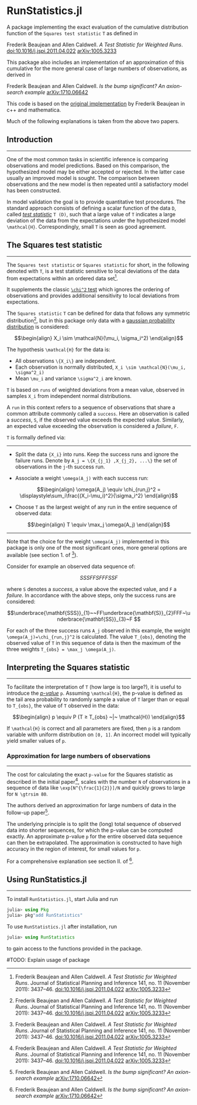 # RunStatistics.jl

A package implementing the exact evaluation of the cumulative distribution function of the `Squares test statistic` ``T`` as defined in 

Frederik Beaujean and Allen Caldwell. *A Test Statistic for Weighted Runs*. [doi:10.1016/j.jspi.2011.04.022](https://dx.doi.org/10.1016/j.jspi.2011.04.022) [arXiv:1005.3233](https://arxiv.org/abs/1005.3233)

This package also includes an implementation of an approximation of this cumulative for the more general case of large numbers of observations, as derived in 

Frederik Beaujean and Allen Caldwell. *Is the bump significant? An axion-search example* [arXiv:1710.06642](https://arxiv.org/abs/1710.06642)

This code is based on the [original implementation](https://github.com/fredRos/runs) by Frederik Beaujean in c++ and mathematica.

Much of the following explanations is taken from the above two papers.
## Introduction 
---

One of the most common tasks in scientific inference is comparing observations and model predictions. Based on this comparison, the hypothesized model may be either accepted or rejected. In the latter case usually an improved model is sought. The comparison between observations and the new model is then repeated until a satisfactory model has been constructed.

In model validation the goal is to provide quantitative test procedures.
The standard approach consists of defining a scalar function of the data ``D``, called [*test statistic*](https://en.wikipedia.org/wiki/Test_statistic) ``T (D)``, such that a large value of ``T`` indicates a large deviation of the data from the expectations under the hypothesized model ``\mathcal{H}``. Correspondingly, small ``T`` is seen as good agreement.
## The Squares test statistic
---

The `Squares test statistic` or `Squares statistic` for short, in the following denoted with ``T``, is a test statistic sensitive to local deviations of the data from expectations within an ordered data set[^1].

It supplements the classic [``\chi^2`` test](https://en.wikipedia.org/wiki/Chi-squared_test) which ignores the ordering of observations and provides additional sensitivity to local deviations from expectations. 

The `Squares statistic` ``T`` can be defined for data that follows any symmetric distribution[^1], but in this package only data with a [gaussian probability distribution](https://en.wikipedia.org/wiki/Normal_distribution) is considered:

```math
\begin{align}
X_i \sim \mathcal{N}(\mu_i, \sigma_i^2)
\end{align}
```
The hypothesis ``\mathcal{H}`` for the data is:

- All observations ``\{X_i\}`` are independent. 
- Each observation is normally distributed, ``X_i \sim \mathcal{N}(\mu_i, \sigma^2_i)``
- Mean ``\mu_i`` and variance ``\sigma^2_i`` are known.

``T`` is based on `runs` of weighted deviations from a mean value, observed in samples ``X_i`` from independent normal distributions. 

A `run` in this context refers to a sequence of observations that share a common attribute commonly called a `success`. Here an observation is called a *success*, ``S``, if the observed value exceeds the expected value. Similarly, an expected value exceeding the observation is considered a *failure*, ``F``.

`T` is formally defined via:

---
-  Split the data ``{X_i}`` into runs. Keep the success runs and ignore the
    failure runs. Denote by ``A_j = \{X_{j_1} ,X_{j_2}, ...\}`` the set of 
    observations in the ``j``-th success run.

-  Associate a weight ``\omega(A_j)`` with each success run:

```math
\begin{align}
\omega(A_j) \equiv \chi_{run,j}^2 = \displaystyle\sum_i\frac{(X_i-\mu_i)^2}{\sigma_i^2}
\end{align}
```
- Choose ``T`` as the largest weight of any run in the entire sequence of observed data:

```math
\begin{align}
T \equiv \max_j \omega(A_j)
\end{align}
```
---

Note that the choice for the weight ``\omega(A_j)`` implemented in this package is only one of the most significant ones, more general options are available (see section 1. of [^1]).

Consider for example an observed data sequence of: 

```math
SSSFFSFFFSSF 
```
where ``S`` denotes a *success*, a value above the expected value, and ``F`` a *failure*. In accordance with the above steps, only the success runs are considered:

```math
\underbrace{\mathbf{SSS}}_{1}~~FF\underbrace{\mathbf{S}}_{2}FFF~\underbrace{\mathbf{SS}}_{3}~F 
```
For each of the three success runs ``A_j`` observed in this example, the weight ``\omega(A_j)=\chi_{run,j}^2`` is calculated. The value ``T_{obs}``, denoting the observed value of ``T`` in this sequence of data is then the maximum of the three weights ``T_{obs} = \max_j \omega(A_j)``.


## Interpreting the Squares statistic
---

To facilitate the interpretation of ``T`` (how large is too large?), it is useful to introduce the [*p-value*](https://en.wikipedia.org/wiki/P-value) ``p``. Assuming ``\mathcal{H}``, the p-value is defined as the tail area probability to randomly sample a value of ``T`` larger than or equal to ``T_{obs}``, the value of ``T`` observed in the data:
```math
\begin{align}
p \equiv P (T ≥ T_{obs} ~|~ \mathcal{H}) 
\end{align}
```
If ``\mathcal{H}`` is correct and all parameters are fixed, then ``p`` is a random variable with uniform distribution on ``[0, 1]``. An incorrect model will typically yield smaller values of ``p``.

### Approximation for large numbers of observations
---

The cost for calculating the exact `p-value` for the Squares statistic as described in the initial paper[^1], scales with the number ``N`` of observations in a sequence of data like ``\exp[N^{\frac{1}{2}}]/N`` and quickly grows to large for ``N \gtrsim 80``. 

The authors derived an approximation for large numbers of data in the follow-up paper[^2].

The underlying principle is to split the (long) total sequence of observed data into shorter sequences, for which the p-value can be computed exactly. An approximate p-value ``p`` for the entire observed data sequence can then be extrapolated. The approximation is constructed to have high accuracy in the region of interest, for small values for ``p``. 

For a comprehensive explanation see section II. of [^2].
## Using RunStatistics.jl
---

To install `RunStatistics.jl`, start Julia and run 

```Julia
julia> using Pkg
julia> pkg"add RunStatistics"
```

To use `RunStatistics.jl` after installation, run 

```Julia
julia> using RunStatistics
```
to gain access to the functions provided in the package.

#TODO: Explain usage of package











[^1]: Frederik Beaujean and Allen Caldwell. *A Test Statistic for Weighted Runs*. Journal of Statistical Planning and Inference 141, no. 11 (November 2011): 3437–46. [doi:10.1016/j.jspi.2011.04.022](https://dx.doi.org/10.1016/j.jspi.2011.04.022) [arXiv:1005.3233](https://arxiv.org/abs/1005.3233)

[^2]: Frederik Beaujean and Allen Caldwell. *Is the bump significant? An axion-search example* [arXiv:1710.06642](https://arxiv.org/abs/1710.06642)
